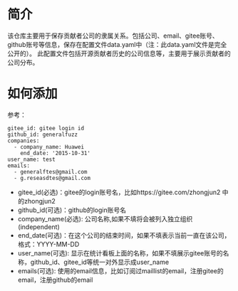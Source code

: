# 简介

该仓库主要用于保存贡献者公司的隶属关系。包括公司、email、gitee账号、github账号等信息，保存在配置文件data.yaml中（注：此data.yaml文件是完全公开的）。
此配置文件包括开源贡献者历史的公司信息等，主要用于展示贡献者的公司分布。


# 如何添加

参考：

```
gitee_id: gitee login id
github_id: generalfuzz
companies:
  - company_name: Huawei
    end_date: '2015-10-31'
user_name: test
emails:
  - generalftes@gmail.com
  - g.reseasdtes@gmail.com
```

- gitee_id(必选)：gitee的login账号名，比如https://gitee.com/zhongjun2  中的zhongjun2
- github_id(可选)：github的login账号名
- company_name(必选): 公司名称,如果不填将会被列入独立组织(independent)
- end_date(可选)：在这个公司的结束时间，如果不填表示当前一直在该公司，格式：YYYY-MM-DD
- user_name(可选): 显示在统计看板上面的名称，如果不填展示gitee账号的名称，github_id、gitee_id等统一对外显示成user_name
- emails(可选): 使用的email信息，比如订阅过maillist的email，注册gitee的email，注册github的email


